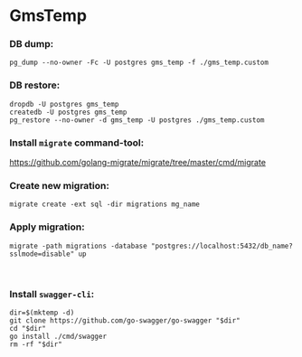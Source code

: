 # GmsTemp

### DB dump:
```
pg_dump --no-owner -Fc -U postgres gms_temp -f ./gms_temp.custom
```

### DB restore:
```
dropdb -U postgres gms_temp
createdb -U postgres gms_temp
pg_restore --no-owner -d gms_temp -U postgres ./gms_temp.custom
```

### Install `migrate` command-tool:
https://github.com/golang-migrate/migrate/tree/master/cmd/migrate

### Create new migration:
```
migrate create -ext sql -dir migrations mg_name
```

### Apply migration:
```
migrate -path migrations -database "postgres://localhost:5432/db_name?sslmode=disable" up
```
<br/>

### Install `swagger-cli`:
```
dir=$(mktemp -d) 
git clone https://github.com/go-swagger/go-swagger "$dir" 
cd "$dir"
go install ./cmd/swagger
rm -rf "$dir"
```
